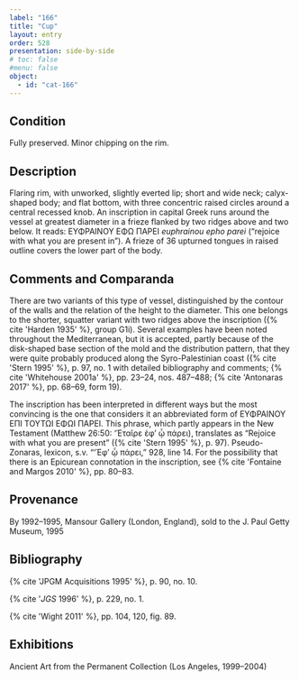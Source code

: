 ```yaml
---
label: "166"
title: "Cup"
layout: entry
order: 528
presentation: side-by-side
# toc: false
#menu: false 
object:
  - id: "cat-166"
---
```


## Condition

Fully preserved. Minor chipping on the rim.

## Description

Flaring rim, with unworked, slightly everted lip; short and wide neck; calyx-shaped body; and flat bottom, with three concentric raised circles around a central recessed knob. An inscription in capital Greek runs around the vessel at greatest diameter in a frieze flanked by two ridges above and two below. It reads: ΕΥΦΡΑΙΝΟΥ ΕΦΩ ΠΑΡΕΙ *euphrainou epho parei* (“rejoice with what you are present in”). A frieze of 36 upturned tongues in raised outline covers the lower part of the body.

## Comments and Comparanda

There are two variants of this type of vessel, distinguished by the contour of the walls and the relation of the height to the diameter. This one belongs to the shorter, squatter variant with two ridges above the inscription ({% cite 'Harden 1935' %}, group G1i). Several examples have been noted throughout the Mediterranean, but it is accepted, partly because of the disk-shaped base section of the mold and the distribution pattern, that they were quite probably produced along the Syro-Palestinian coast ({% cite 'Stern 1995' %}, p. 97, no. 1 with detailed bibliography and comments; {% cite 'Whitehouse 2001a' %}, pp. 23–24, nos. 487–488; {% cite 'Antonaras 2017' %}, pp. 68–69, form 19).

The inscription has been interpreted in different ways but the most convincing is the one that considers it an abbreviated form of ΕΥΦΡΑΙΝΟΥ ΕΠΙ ΤΟΥΤΩΙ ΕΦΩΙ ΠΑΡΕΙ. This phrase, which partly appears in the New Testament (Matthew 26:50: ‘Ἑταῖρε ἐφ’ ᾧ πάρει), translates as “Rejoice with what you are present” ({% cite 'Stern 1995' %}, p. 97). Pseudo-Zonaras, lexicon, s.v. “‘Ἐφ’ ᾧ πάρει,” 928, line 14. For the possibility that there is an Epicurean connotation in the inscription, see {% cite 'Fontaine and Margos 2010' %}, pp. 80–83.

## Provenance

By 1992–1995, Mansour Gallery (London, England), sold to the J. Paul Getty Museum, 1995

## Bibliography

{% cite 'JPGM Acquisitions 1995' %}, p. 90, no. 10.

{% cite '*JGS* 1996' %}, p. 229, no. 1.

{% cite 'Wight 2011' %}, pp. 104, 120, fig. 89.

## Exhibitions

Ancient Art from the Permanent Collection (Los Angeles, 1999–2004)